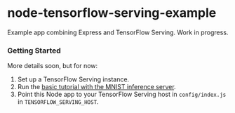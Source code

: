 # node-tensorflow-serving-example

Example app combining Express and TensorFlow Serving. Work in progress.

### Getting Started

More details soon, but for now:

1. Set up a TensorFlow Serving instance.
2. Run the [basic tutorial with the MNIST inference server](https://tensorflow.github.io/serving/serving_basic).
3. Point this Node app to your TensorFlow Serving host in `config/index.js` in `TENSORFLOW_SERVING_HOST`.
